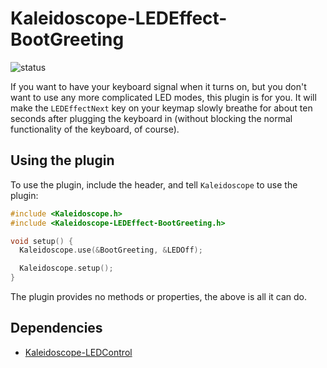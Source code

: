 # Kaleidoscope-LEDEffect-BootGreeting

![status][st:stable]

 [st:stable]: https://img.shields.io/badge/stable-✔-black.svg?style=flat&colorA=44cc11&colorB=494e52
 [st:broken]: https://img.shields.io/badge/broken-X-black.svg?style=flat&colorA=e05d44&colorB=494e52
 [st:experimental]: https://img.shields.io/badge/experimental----black.svg?style=flat&colorA=dfb317&colorB=494e52

If you want to have your keyboard signal when it turns on, but you don't want to
use any more complicated LED modes, this plugin is for you. It will make the
`LEDEffectNext` key on your keymap slowly breathe for about ten seconds after
plugging the keyboard in (without blocking the normal functionality of the
keyboard, of course).

## Using the plugin

To use the plugin, include the header, and tell `Kaleidoscope` to use the plugin:

```c++
#include <Kaleidoscope.h>
#include <Kaleidoscope-LEDEffect-BootGreeting.h>

void setup() {
  Kaleidoscope.use(&BootGreeting, &LEDOff);

  Kaleidoscope.setup();
}
```

The plugin provides no methods or properties, the above is all it can do.

## Dependencies

* [Kaleidoscope-LEDControl](https://github.com/keyboardio/Kaleidoscope-LEDControl)
